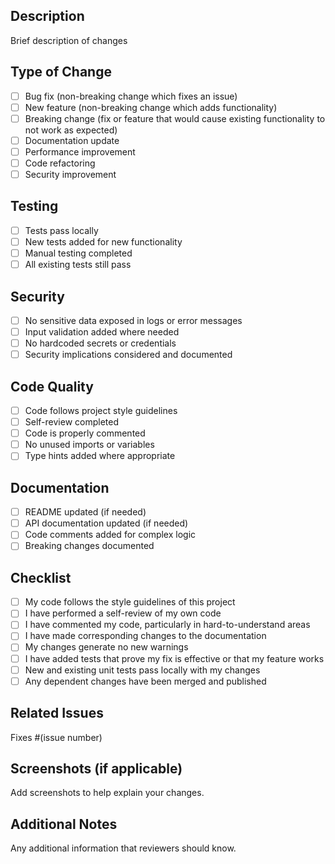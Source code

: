 ## Description
Brief description of changes

## Type of Change
- [ ] Bug fix (non-breaking change which fixes an issue)
- [ ] New feature (non-breaking change which adds functionality)
- [ ] Breaking change (fix or feature that would cause existing functionality to not work as expected)
- [ ] Documentation update
- [ ] Performance improvement
- [ ] Code refactoring
- [ ] Security improvement

## Testing
- [ ] Tests pass locally
- [ ] New tests added for new functionality
- [ ] Manual testing completed
- [ ] All existing tests still pass

## Security
- [ ] No sensitive data exposed in logs or error messages
- [ ] Input validation added where needed
- [ ] No hardcoded secrets or credentials
- [ ] Security implications considered and documented

## Code Quality
- [ ] Code follows project style guidelines
- [ ] Self-review completed
- [ ] Code is properly commented
- [ ] No unused imports or variables
- [ ] Type hints added where appropriate

## Documentation
- [ ] README updated (if needed)
- [ ] API documentation updated (if needed)
- [ ] Code comments added for complex logic
- [ ] Breaking changes documented

## Checklist
- [ ] My code follows the style guidelines of this project
- [ ] I have performed a self-review of my own code
- [ ] I have commented my code, particularly in hard-to-understand areas
- [ ] I have made corresponding changes to the documentation
- [ ] My changes generate no new warnings
- [ ] I have added tests that prove my fix is effective or that my feature works
- [ ] New and existing unit tests pass locally with my changes
- [ ] Any dependent changes have been merged and published

## Related Issues
Fixes #(issue number)

## Screenshots (if applicable)
Add screenshots to help explain your changes.

## Additional Notes
Any additional information that reviewers should know.
